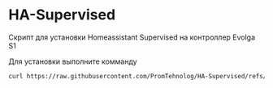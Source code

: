 # HA-Supervised
Скрипт для установки Homeassistant Supervised на контроллер Evolga S1

Для установки выполните комманду
```bash 
curl https://raw.githubusercontent.com/PromTehnolog/HA-Supervised/refs/heads/main/install_HA-Supervised.sh | bash
```
